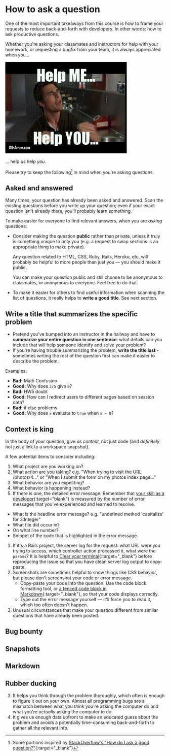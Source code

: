 # How to ask a question

One of the most important takeaways from this course is how to frame your requests to reduce back-and-forth with developers. In other words: how to ask productive questions.

Whether you're asking your classmates and instructors for help with your homework, or requesting a bugfix from your team, it is always appreciated when you...

![](/assets/helpmehelpyou.gif)

... help _us_ help _you_.

Please try to keep the following[^stack_overflow] in mind when you're asking questions:

[^stack_overflow]: Some portions inspired by [StackOverflow's "How do I ask a good question?"](https://stackoverflow.com/help/how-to-ask){:target="_blank"}

## Asked and answered

Many times, your question has already been asked and answered. Scan the existing questions before you write up your question; even if your exact question isn't already there, you'll probably learn something.

To make easier for everyone to find relevant answers, when you are _asking_ questions:

 - Consider making the question **public** rather than private, unless it truly is something unique to only you (e.g. a request to swap sections is an appropriate thing to make private).

    Any question related to HTML, CSS, Ruby, Rails, Heroku, etc, will probably be helpful to more people than just you — you should make it public.
    
    You can make your question public and still choose to be anonymous to classmates, or anonymous to everyone. Feel free to do that.
 - To make it easier for others to find useful information when scanning the list of questions, it really helps to **write a good title**. See next section.

## Write a title that summarizes the specific problem

- Pretend you've bumped into an instructor in the hallway and have to **summarize your entire question in one sentence**: what details can you include that will help someone identify and solve your problem?
- If you're having trouble summarizing the problem, **write the title last** - sometimes writing the rest of the question first can make it easier to describe the problem.

Examples:

 - **Bad:** Math Confusion
 - **Good:** Why does `3/5` give `0`?
 - **Bad:** HW5 doubt
 - **Good:** How can I redirect users to different pages based on session data?
 - **Bad:** if else problems
 - **Good:** Why does `x` evaluate to `true` when `x = 0`?

## Context is king

In the body of your question, give us _context_, not just code (and _definitely_ not just a link to a workspace snapshot).

A few potential items to consider including:

1. What project are you working on?
1. What action are you taking? e.g. "When trying to visit the URL /photos/4..." or "When I submit the form on my photos index page..."
1. What behavior are you expecting?
1. What behavior is happening instead?
2. If there is one, the detailed error message. Remember that [your skill as a developer](https://chapters.firstdraft.com/chapters/754#seriously-please-read-the-error-message){:target="blank"} is measured by the number of error messages that you've experienced and learned to resolve.
  - What is the headline error message? e.g. "undefined method 'capitalize' for 3:Integer"
  - What file did occur in?
  - On what line number?
  - Snippet of the code that is highlighted in the error message.
 1. If it's a Rails project, the server log for the request: what URL were you trying to access, which controller action processed it, what were the `params`? It is helpful to [Clear your terminal](https://chapters.firstdraft.com/chapters/834#clear-terminal){:target="_blank"} before reproducing the issue so that you have clean server log output to copy-paste.
 2. Screenshots are sometimes helpful to show things like CSS behavior, but please don't screenshot your code or error message.
    - Copy-paste your code into the question. Use the code block formatting tool, or [a fenced code block in Markdown](https://www.markdownguide.org/extended-syntax/#fenced-code-blocks){:target="_blank"}, so that your code displays correctly.
    - Type out the error message yourself — it'll force you to read it, which too often doesn't happen.
  1. Unusual circumstances that make your question different from similar questions that have already been posted.


## Bug bounty

## Snapshots

## Markdown

## Rubber ducking


3. It helps you think through the problem thoroughly, which often is enough to figure it out on your own. Almost all programming bugs are a mismatch between what you _think_ you're asking the computer do and what you're _actually_ asking the computer to do.
4. It gives us enough data upfront to make an educated guess about the problem and avoids a potentially time-consuming back-and-forth to gather all the relevant info.
